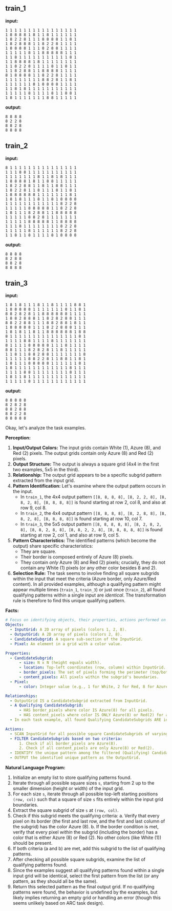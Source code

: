 
## train_1

**input:**
```
1 1 1 1 1 1 1 1 1 1 1 1 1 1 1 1
1 8 8 8 8 1 8 1 1 8 1 1 1 1 1 1
1 8 2 2 8 1 1 1 8 8 8 8 1 1 8 1
1 8 2 8 8 8 1 1 8 2 2 8 1 1 1 1
1 8 8 8 8 1 1 1 8 2 8 8 1 1 1 1
1 1 1 1 1 8 1 1 8 8 8 8 8 1 1 1
1 1 8 1 1 1 1 1 1 1 1 1 1 1 8 1
1 1 8 8 8 8 1 8 1 1 1 1 1 1 1 1
1 1 8 2 2 8 1 1 1 1 8 1 1 8 1 1
1 1 8 2 8 8 1 1 8 8 8 8 1 1 1 1
8 1 8 8 8 8 1 1 8 2 2 8 1 1 1 1
1 1 1 1 1 1 1 1 8 8 2 8 1 1 8 1
1 1 1 1 1 1 8 1 8 8 8 8 1 1 1 1
1 1 8 1 8 1 1 1 1 1 1 1 1 1 1 1
1 1 1 1 1 8 1 1 1 1 8 1 1 8 8 1
1 8 1 1 1 1 1 1 1 8 8 1 1 1 1 1
```


**output:**
```
8 8 8 8
8 2 2 8
8 8 2 8
8 8 8 8
```


## train_2

**input:**
```
8 1 1 1 1 1 1 1 1 1 1 1 1 1 1 1
1 1 1 8 8 1 1 1 1 1 1 1 1 1 1 1
1 1 1 1 1 1 1 8 1 1 8 1 8 1 1 1
1 8 8 8 8 1 8 1 1 8 8 1 1 1 1 1
1 8 2 2 8 8 1 1 8 1 1 8 8 1 1 1
1 8 2 2 8 1 1 8 1 1 1 8 1 1 8 1
1 8 8 8 8 8 8 1 1 1 1 1 1 1 8 1
1 8 1 8 1 1 1 8 1 1 8 1 8 8 8 8
1 1 1 1 1 1 1 1 1 1 1 1 8 2 2 8
1 1 1 1 1 8 8 8 8 8 1 1 8 2 2 8
1 8 1 1 1 8 2 8 8 1 1 8 8 8 8 8
1 1 1 1 1 8 8 2 8 1 1 1 1 1 1 1
1 1 1 1 1 8 8 8 8 8 1 1 8 8 8 8
1 1 1 8 1 1 1 1 1 1 1 1 8 2 2 8
1 1 1 1 1 8 1 1 1 1 1 1 8 2 2 8
1 1 8 1 1 8 1 1 1 1 8 1 8 8 8 8
```


**output:**
```
8 8 8 8
8 2 8 8
8 8 2 8
8 8 8 8
```


## train_3

**input:**
```
1 8 1 8 1 1 1 8 1 1 8 1 1 1 1 8 8 1
1 8 8 8 8 8 1 1 1 1 1 1 1 8 1 1 8 1
8 8 2 8 2 8 1 1 8 8 8 8 8 8 1 1 1 1
1 8 8 2 8 8 8 1 1 8 2 8 2 8 8 1 1 1
8 8 2 2 8 8 1 1 1 8 8 2 8 8 1 8 1 1
1 8 8 8 8 8 1 1 1 8 2 2 8 8 8 1 1 1
1 8 1 8 1 1 8 1 1 8 8 8 8 8 8 1 8 8
8 1 1 1 1 1 1 1 1 1 1 1 1 1 1 1 8 1
1 1 1 1 8 8 1 1 1 1 8 1 1 1 1 1 1 1
8 1 1 1 1 8 8 8 8 8 1 1 1 8 1 1 1 1
8 8 1 1 1 8 2 8 2 8 1 1 8 1 1 1 1 1
1 1 8 1 1 8 8 2 8 8 1 1 1 1 1 1 1 8
1 1 1 1 1 8 8 2 2 8 1 1 8 8 1 1 8 1
1 8 1 1 1 8 8 8 8 8 1 1 1 1 1 1 8 1
1 8 1 1 1 1 1 1 1 1 1 1 1 1 8 1 1 1
1 1 1 1 8 8 1 1 1 1 1 1 1 1 8 1 1 1
1 8 1 1 8 1 1 1 1 1 1 1 1 1 1 1 1 1
1 1 1 1 1 8 1 1 1 1 1 1 1 1 1 1 1 1
```


**output:**
```
8 8 8 8 8
8 2 8 2 8
8 8 2 8 8
8 8 2 2 8
8 8 8 8 8
```

Okay, let's analyze the task examples.

**Perception:**

1.  **Input/Output Colors:** The input grids contain White (1), Azure (8), and Red (2) pixels. The output grids contain only Azure (8) and Red (2) pixels.
2.  **Output Structure:** The output is always a square grid (4x4 in the first two examples, 5x5 in the third).
3.  **Relationship:** The output grid appears to be a specific subgrid pattern extracted from the input grid.
4.  **Pattern Identification:** Let's examine where the output pattern occurs in the input.
    *   In `train_1`, the 4x4 output pattern `[[8, 8, 8, 8], [8, 2, 2, 8], [8, 8, 2, 8], [8, 8, 8, 8]]` is found starting at row 2, col 8, and also at row 9, col 8.
    *   In `train_2`, the 4x4 output pattern `[[8, 8, 8, 8], [8, 2, 8, 8], [8, 8, 2, 8], [8, 8, 8, 8]]` is found starting at row 10, col 7.
    *   In `train_3`, the 5x5 output pattern `[[8, 8, 8, 8, 8], [8, 2, 8, 2, 8], [8, 8, 2, 8, 8], [8, 8, 2, 2, 8], [8, 8, 8, 8, 8]]` is found starting at row 2, col 1, and also at row 9, col 5.
5.  **Pattern Characteristics:** The identified patterns (which become the output) share specific characteristics:
    *   They are square.
    *   Their border is composed entirely of Azure (8) pixels.
    *   They contain *only* Azure (8) and Red (2) pixels; crucially, they do not contain any White (1) pixels (or any other color besides 8 and 2).
6.  **Selection Rule:** The task seems to involve finding all square subgrids within the input that meet the criteria (Azure border, only Azure/Red content). In all provided examples, although a qualifying pattern might appear multiple times (`train_1`, `train_3`) or just once (`train_2`), all found qualifying patterns within a single input are *identical*. The transformation rule is therefore to find this unique qualifying pattern.

**Facts:**


```yaml
# Focus on identifying objects, their properties, actions performed on them, and the relationships between them
Objects:
  - InputGrid: A 2D array of pixels (colors 1, 2, 8).
  - OutputGrid: A 2D array of pixels (colors 2, 8).
  - CandidateSubgrid: A square sub-section of the InputGrid.
  - Pixel: An element in a grid with a color value.

Properties:
  - CandidateSubgrid:
      - size: N x N (height equals width).
      - location: Top-left coordinates (row, column) within InputGrid.
      - border_pixels: The set of pixels forming the perimeter (top/bottom rows, first/last columns).
      - content_pixels: All pixels within the subgrid's boundaries.
  - Pixel:
      - color: Integer value (e.g., 1 for White, 2 for Red, 8 for Azure).

Relationships:
  - OutputGrid IS a CandidateSubgrid extracted from InputGrid.
  - A Qualifying CandidateSubgrid:
      - HAS border_pixels where color IS Azure(8) for all pixels.
      - HAS content_pixels where color IS ONLY Azure(8) or Red(2) for all pixels.
  - In each task example, all found Qualifying CandidateSubgrids ARE identical in size and pattern.

Actions:
  - SCAN InputGrid for all possible square CandidateSubgrids of varying sizes and locations.
  - FILTER CandidateSubgrids based on two criteria:
      1. Check if all border_pixels are Azure(8).
      2. Check if all content_pixels are only Azure(8) or Red(2).
  - IDENTIFY the unique pattern among the filtered (Qualifying) CandidateSubgrids.
  - OUTPUT the identified unique pattern as the OutputGrid.
```


**Natural Language Program:**

1.  Initialize an empty list to store qualifying patterns found.
2.  Iterate through all possible square sizes `s`, starting from 2 up to the smaller dimension (height or width) of the input grid.
3.  For each size `s`, iterate through all possible top-left starting positions `(row, col)` such that a square of size `s` fits entirely within the input grid boundaries.
4.  Extract the square subgrid of size `s` at `(row, col)`.
5.  Check if this subgrid meets the qualifying criteria:
    a.  Verify that every pixel on its border (the first and last row, and the first and last column of the subgrid) has the color Azure (8).
    b.  If the border condition is met, verify that every pixel *within* the subgrid (including the border) has a color that is either Azure (8) or Red (2). No other colors (like White (1)) should be present.
6.  If both criteria (a and b) are met, add this subgrid to the list of qualifying patterns.
7.  After checking all possible square subgrids, examine the list of qualifying patterns found.
8.  Since the examples suggest all qualifying patterns found within a single input grid will be identical, select the first pattern from the list (or any pattern, as they should all be the same).
9.  Return this selected pattern as the final output grid. If no qualifying patterns were found, the behavior is undefined by the examples, but likely implies returning an empty grid or handling an error (though this seems unlikely based on ARC task design).
